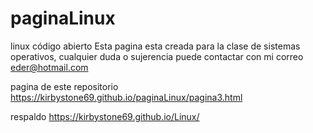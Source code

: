 # paginaLinux
linux código abierto
Esta pagina esta creada para la clase de sistemas operativos, cualquier duda o sujerencia puede contactar con mi correo eder@hotmail.com


pagina de este repositorio
https://kirbystone69.github.io/paginaLinux/pagina3.html


respaldo
https://kirbystone69.github.io/Linux/
